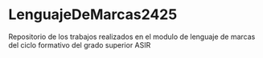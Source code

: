 # LenguajeDeMarcas2425
Repositorio de los trabajos realizados en el modulo de lenguaje de marcas del ciclo formativo del grado superior ASIR

